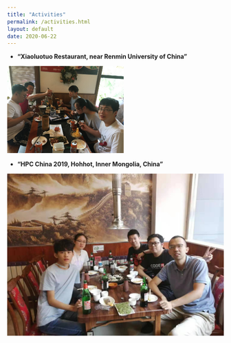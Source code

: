 ```yaml
---
title: "Activities"
permalink: /activities.html
layout: default
date: 2020-06-22
---
```


+ **“Xiaoluotuo Restaurant, near Renmin University of China”**

<img src="./assets/activity/1.jpg" alt="act 1" style="zoom:26.45%;" />

+ **“HPC China 2019, Hohhot, Inner Mongolia, China”**

<img src="./assets/activity/2.jpg" alt="act 1" style="zoom:60%;" />

